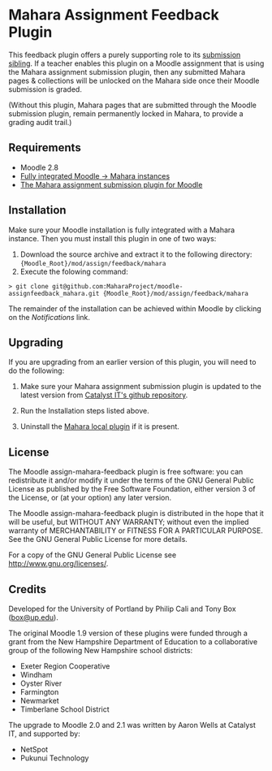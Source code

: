 # Mahara Assignment Feedback Plugin

This feedback plugin offers a purely supporting role to its [submission sibling][1]. If a teacher enables this plugin on a Moodle assignment that is using the Mahara assignment submission plugin, then any submitted Mahara pages & collections will be unlocked on the Mahara side once their Moodle submission is graded.

(Without this plugin, Mahara pages that are submitted through the Moodle submission plugin, remain permanently locked in Mahara, to provide a grading audit trail.)

## Requirements

- Moodle 2.8
- [Fully integrated Moodle -> Mahara instances][2]
- [The Mahara assignment submission plugin for Moodle][1]

## Installation

Make sure your Moodle installation is fully integrated with a Mahara instance. Then you must install this
plugin in one of two ways:

1. Download the source archive and extract it to the following directory: `{Moodle_Root}/mod/assign/feedback/mahara`
2. Execute the folowing command:

```
> git clone git@github.com:MaharaProject/moodle-assignfeedback_mahara.git {Moodle_Root}/mod/assign/feedback/mahara
```

The remainder of the installation can be achieved within Moodle by clicking on the _Notifications_ link.

## Upgrading

If you are upgrading from an earlier version of this plugin, you will need to do the following:

1. Make sure your Mahara assignment submission plugin is updated to the latest version from [Catalyst IT's github repository][1].

2. Run the Installation steps listed above.

3. Uninstall the [Mahara local plugin][3] if it is present.

## License

The Moodle assign-mahara-feedback plugin is free software: you can redistribute it and/or modify
it under the terms of the GNU General Public License as published by
the Free Software Foundation, either version 3 of the License, or
(at your option) any later version.

The Moodle assign-mahara-feedback plugin is distributed in the hope that it will be useful,
but WITHOUT ANY WARRANTY; without even the implied warranty of
MERCHANTABILITY or FITNESS FOR A PARTICULAR PURPOSE. See the
GNU General Public License for more details.

For a copy of the GNU General Public License see http://www.gnu.org/licenses/.

## Credits

Developed for the University of Portland by Philip Cali and Tony Box (box@up.edu).

The original Moodle 1.9 version of these plugins were funded through a grant from the New Hampshire Department of Education to a collaborative group of the following New Hampshire school districts:

- Exeter Region Cooperative
- Windham
- Oyster River
- Farmington
- Newmarket
- Timberlane School District
  
The upgrade to Moodle 2.0 and 2.1 was written by Aaron Wells at Catalyst IT, and supported by:

- NetSpot
- Pukunui Technology

[1]: https://github.com/MaharaProject/moodle-assignsubmission_mahara/tree/moodle26-merged
[2]: http://manual.mahara.org/en/1.9/mahoodle/mahoodle.html
[3]: https://github.com/fellowapeman/moodle-local_mahara
